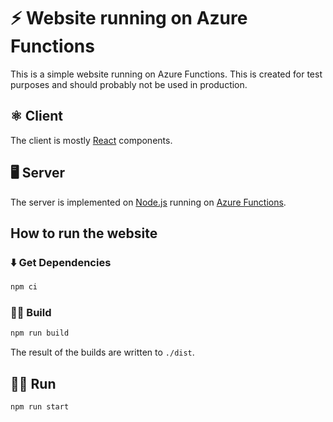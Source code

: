 # ⚡️ Website running on Azure Functions

This is a simple website running on Azure Functions. This is created for test purposes and should probably not be used in production.

## ⚛️ Client

The client is mostly [React](https://reactjs.org/) components.

## 🖥️ Server

The server is implemented on [Node.js](https://nodejs.org/) running on [Azure Functions](https://azure.microsoft.com/en-us/services/functions/).

## How to run the website

### ⬇️ Get Dependencies

```sh
npm ci
```

### 👷‍♀️ Build

```sh
npm run build
```

The result of the builds are written to `./dist`.

## 🏃‍♀️ Run

```sh
npm run start
```
